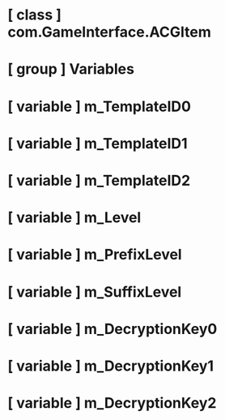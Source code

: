 # [ class ] com.GameInterface.ACGItem

# [ group ] Variables

# [ variable ] m_TemplateID0

# [ variable ] m_TemplateID1

# [ variable ] m_TemplateID2

# [ variable ] m_Level

# [ variable ] m_PrefixLevel

# [ variable ] m_SuffixLevel

# [ variable ] m_DecryptionKey0

# [ variable ] m_DecryptionKey1

# [ variable ] m_DecryptionKey2

